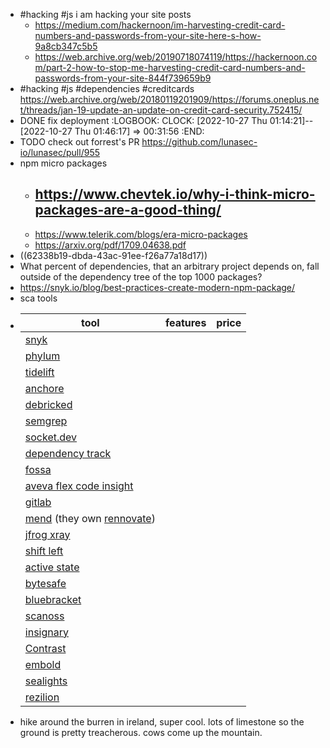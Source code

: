 - #hacking #js i am hacking your site posts
	- https://medium.com/hackernoon/im-harvesting-credit-card-numbers-and-passwords-from-your-site-here-s-how-9a8cb347c5b5
	- https://web.archive.org/web/20190718074119/https://hackernoon.com/part-2-how-to-stop-me-harvesting-credit-card-numbers-and-passwords-from-your-site-844f739659b9
- #hacking #js #dependencies #creditcards https://web.archive.org/web/20180119201909/https://forums.oneplus.net/threads/jan-19-update-an-update-on-credit-card-security.752415/
- DONE fix deployment
  :LOGBOOK:
  CLOCK: [2022-10-27 Thu 01:14:21]--[2022-10-27 Thu 01:46:17] =>  00:31:56
  :END:
- TODO check out forrest's PR https://github.com/lunasec-io/lunasec/pull/955
- npm micro packages
	- https://www.chevtek.io/why-i-think-micro-packages-are-a-good-thing/
		-
	- https://www.telerik.com/blogs/era-micro-packages
	- https://arxiv.org/pdf/1709.04638.pdf
- ((62338b19-dbda-43ac-91ee-f26a77a18d17))
- What percent of dependencies, that an arbitrary project depends on, fall outside of the dependency tree of the top 1000 packages?
- https://snyk.io/blog/best-practices-create-modern-npm-package/
- sca tools
- |tool|features|price|
  |--|--|--|
  |[snyk](https://snyk.io/)|||
  |[phylum](https://www.phylum.io/)|||
  |[tidelift](https://tidelift.com/)|||
  |[anchore](https://anchore.com/)|||
  |[debricked](https://debricked.com/)|||
  |[semgrep](https://semgrep.dev/products/semgrep-supply-chain)|||
  |[socket.dev](https://socket.dev/)|||
  |[dependency track](https://dependencytrack.org/)|||
  |[fossa](https://fossa.com/)|||
  |[aveva flex code insight](https://www.aveva.com/en/products/flexnet-code-insight/)|||
  |[gitlab](https://docs.gitlab.com/ee/user/application_security/dependency_scanning/)|||
  |[mend](https://www.mend.io/) (they own [rennovate](https://docs.renovatebot.com/))|||
  |[jfrog xray](https://jfrog.com/xray/)|||
  |[shift left](https://www.shiftleft.io/)|||
  |[active state](https://www.activestate.com/)|||
  |[bytesafe](https://bytesafe.dev/)|||
  |[bluebracket](https://blubracket.com/)|||
  |[scanoss](https://www.scanoss.com/)|||
  |[insignary](https://www.insignary.com/)|||
  |[Contrast](https://www.contrastsecurity.com/)|||
  |[embold](https://embold.io/)||
  |[sealights](https://www.sealights.io/)|||
  |[rezilion](https://www.rezilion.com/)|||
- hike around the burren in ireland, super cool. lots of limestone so the ground is pretty treacherous. cows come up the mountain.